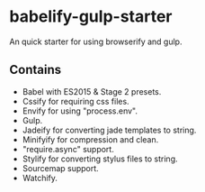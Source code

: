 # babelify-gulp-starter
An quick starter for using browserify and gulp.

## Contains
 - Babel with ES2015 & Stage 2 presets.
 - Cssify for requiring css files.
 - Envify for using "process.env".
 - Gulp.
 - Jadeify for converting jade templates to string.
 - Minifyify for compression and clean.
 - "require.async" support.
 - Stylify for converting stylus files to string.
 - Sourcemap support.
 - Watchify.